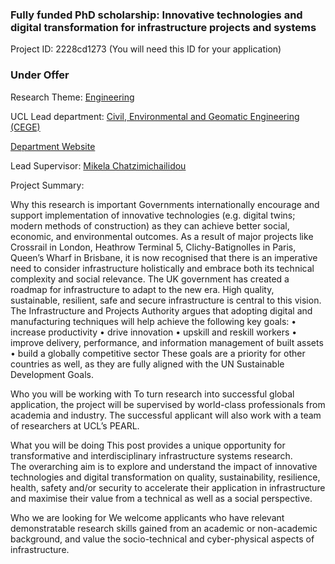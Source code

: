 ### Fully funded PhD scholarship: Innovative technologies and digital transformation for infrastructure projects and systems

Project ID: 2228cd1273
(You will need this ID for your application)

### Under Offer

Research Theme: [Engineering](../themes/engineering.md)

UCL Lead department: [Civil, Environmental and Geomatic Engineering (CEGE)](../departments/civil-environmental-and-geomatic-engineering.md)

[Department Website](https://www.ucl.ac.uk/civil-environmental-geomatic-engineering)

Lead Supervisor: [Mikela Chatzimichailidou](https://profiles.ucl.ac.uk/87235)

Project Summary:

Why this research is important
Governments internationally encourage and support implementation of innovative technologies (e.g. digital twins; modern methods of construction) as they can achieve better social, economic, and environmental outcomes. As a result of major projects like Crossrail in London, Heathrow Terminal 5, Clichy-Batignolles in Paris, Queen’s Wharf in Brisbane, it is now recognised that there is an imperative need to consider infrastructure holistically and embrace both its technical complexity and social relevance.
The UK government has created a roadmap for infrastructure to adapt to the new era. High quality, sustainable, resilient, safe and secure infrastructure is central to this vision. The Infrastructure and Projects Authority argues that adopting digital and manufacturing techniques will help achieve the following key goals:
•	increase productivity
•	drive innovation
•	upskill and reskill workers
•	improve delivery, performance, and information management of built assets
•	build a globally competitive sector
These goals are a priority for other countries as well, as they are fully aligned with the UN Sustainable Development Goals.

Who you will be working with
To turn research into successful global application, the project will be supervised by world-class professionals from academia and industry. 
The successful applicant will also work with a team of researchers at UCL’s PEARL.	 

What you will be doing
This post provides a unique opportunity for transformative and interdisciplinary infrastructure systems research.  
The overarching aim is to explore and understand the impact of innovative technologies and digital transformation on quality, sustainability, resilience, health, safety and/or security to accelerate their application in infrastructure and maximise their value from a technical as well as a social perspective. 

Who we are looking for
We welcome applicants who have relevant demonstratable research skills gained from an academic or non-academic background, and value the socio-technical and cyber-physical aspects of infrastructure.
